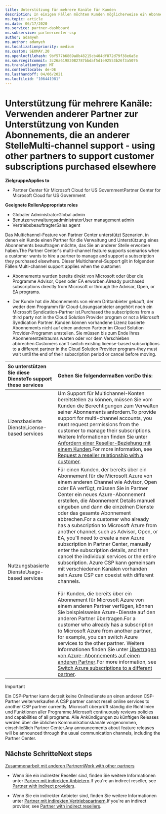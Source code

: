 ```yaml
---
title: Unterstützung für mehrere Kanäle für Kunden
description: In einigen Fällen möchten Kunden möglicherweise ein Abonnement bereitstellen und unterstützen, das Sie an anderer Stelle erworben haben.
ms.topic: article
ms.date: 06/17/2020
ms.service: partner-dashboard
ms.subservice: partnercenter-csp
author: adamyeh
ms.author: adamyeh
ms.localizationpriority: medium
ms.custom: SEOMAY.20
ms.openlocfilehash: 9bf577b6869a8b48215cb404df872d79f38e6a5e
ms.sourcegitcommit: 3c26a61982082787bbdaf5d1e92553b26f3a5076
ms.translationtype: MT
ms.contentlocale: de-DE
ms.lasthandoff: 04/06/2021
ms.locfileid: "106441981"
---
```

# <a name="multi-channel-support---using-other-partners-to-support-customer-subscriptions-purchased-elsewhere"></a><span data-ttu-id="3f059-103">Unterstützung für mehrere Kanäle: Verwenden anderer Partner zur Unterstützung von Kunden Abonnements, die an anderer Stelle</span><span class="sxs-lookup"><span data-stu-id="3f059-103">Multi-channel support - using other partners to support customer subscriptions purchased elsewhere</span></span>

<span data-ttu-id="3f059-104">**Zielgruppe**</span><span class="sxs-lookup"><span data-stu-id="3f059-104">**Applies to**</span></span>

- <span data-ttu-id="3f059-105">Partner Center für Microsoft Cloud for US Government</span><span class="sxs-lookup"><span data-stu-id="3f059-105">Partner Center for Microsoft Cloud for US Government</span></span>

<span data-ttu-id="3f059-106">**Geeignete Rollen**</span><span class="sxs-lookup"><span data-stu-id="3f059-106">**Appropriate roles**</span></span>

- <span data-ttu-id="3f059-107">Globaler Administrator</span><span class="sxs-lookup"><span data-stu-id="3f059-107">Global admin</span></span>
- <span data-ttu-id="3f059-108">Benutzerverwaltungsadministrator</span><span class="sxs-lookup"><span data-stu-id="3f059-108">User management admin</span></span>
- <span data-ttu-id="3f059-109">Vertriebsbeauftragter</span><span class="sxs-lookup"><span data-stu-id="3f059-109">Sales agent</span></span>

<span data-ttu-id="3f059-110">Das Multichannel-Feature von Partner Center unterstützt Szenarien, in denen ein Kunde einen Partner für die Verwaltung und Unterstützung eines Abonnements beauftragen möchte, das Sie an anderer Stelle erworben haben.</span><span class="sxs-lookup"><span data-stu-id="3f059-110">The Partner Center's multi-channel feature supports scenarios when a customer wants to hire a partner to manage and support a subscription they purchased elsewhere.</span></span> <span data-ttu-id="3f059-111">Dieser Multichannel-Support gilt in folgenden Fällen:</span><span class="sxs-lookup"><span data-stu-id="3f059-111">Multi-channel support applies when the customer:</span></span>

- <span data-ttu-id="3f059-112">Abonnements wurden bereits direkt von Microsoft oder über die Programme Advisor, Open oder EA erworben.</span><span class="sxs-lookup"><span data-stu-id="3f059-112">Already purchased subscriptions directly from Microsoft or through the Advisor, Open, or EA programs.</span></span>

- <span data-ttu-id="3f059-113">Der Kunde hat die Abonnements von einem Drittanbieter gekauft, der weder dem Programm für Cloud-Lösungsanbieter angehört noch ein Microsoft Syndication-Partner ist.</span><span class="sxs-lookup"><span data-stu-id="3f059-113">Purchased the subscriptions from a third party not in the Cloud Solution Provider program or not a Microsoft Syndication Partner.</span></span> <span data-ttu-id="3f059-114">Kunden können vorhandene Lizenz basierte Abonnements nicht auf einen anderen Partner im Cloud Solution Provider-Programm umstellen. Sie müssen bis zum Ende Ihres Abonnementzeitraums warten oder vor dem Verschieben abbrechen.</span><span class="sxs-lookup"><span data-stu-id="3f059-114">Customers can't switch existing license-based subscriptions to a different partner in the Cloud Solution Provider program-they must wait until the end of their subscription period or cancel before moving.</span></span>

|<span data-ttu-id="3f059-115">So unterstützen Sie diese Dienste</span><span class="sxs-lookup"><span data-stu-id="3f059-115">To support these services</span></span>  | <span data-ttu-id="3f059-116">Gehen Sie folgendermaßen vor:</span><span class="sxs-lookup"><span data-stu-id="3f059-116">Do this:</span></span> |
|:---------|:---------|
|<span data-ttu-id="3f059-117">Lizenzbasierte Dienste</span><span class="sxs-lookup"><span data-stu-id="3f059-117">License-based services</span></span>    | <span data-ttu-id="3f059-118">Um Support für Multichannel-Konten bereitstellen zu können, müssen Sie vom Kunden die Berechtigungen zum Verwalten seiner Abonnements anfordern.</span><span class="sxs-lookup"><span data-stu-id="3f059-118">To provide support for multi-channel accounts, you must request permissions from the customer to manage their subscriptions.</span></span> <span data-ttu-id="3f059-119">Weitere Informationen finden Sie unter [Anfordern einer Reseller-Beziehung mit einem Kunden](request-a-relationship-with-a-customer.md).</span><span class="sxs-lookup"><span data-stu-id="3f059-119">For more information, see [Request a reseller relationship with a customer](request-a-relationship-with-a-customer.md).</span></span>   |
|<span data-ttu-id="3f059-120">Nutzungsbasierte Dienste</span><span class="sxs-lookup"><span data-stu-id="3f059-120">Usage-based services</span></span>     |  <span data-ttu-id="3f059-121">Für einen Kunden, der bereits über ein Abonnement für die Microsoft Azure von einem anderen Channel wie Advisor, Open oder EA verfügt, müssen Sie in Partner Center ein neues Azure-Abonnement erstellen, die Abonnement Details manuell eingeben und dann die einzelnen Dienste oder das gesamte Abonnement abbrechen.</span><span class="sxs-lookup"><span data-stu-id="3f059-121">For a customer who already has a subscription to Microsoft Azure from another channel, such as Advisor, Open, or EA, you'll need to create a new Azure subscription in Partner Center, manually enter the subscription details, and then cancel the individual services or the entire subscription.</span></span> <span data-ttu-id="3f059-122">Azure CSP kann gemeinsam mit verschiedenen Kanälen vorhanden sein.</span><span class="sxs-lookup"><span data-stu-id="3f059-122">Azure CSP can coexist with different channels.</span></span><br/><br/> <span data-ttu-id="3f059-123">Für Kunden, die bereits über ein Abonnement für Microsoft Azure von einem anderen Partner verfügen, können Sie beispielsweise Azure-Dienste auf den anderen Partner übertragen.</span><span class="sxs-lookup"><span data-stu-id="3f059-123">For a customer who already has a subscription to Microsoft Azure from another partner, for example, you can switch Azure services to the other partner.</span></span>  <span data-ttu-id="3f059-124">Weitere Informationen finden Sie unter [Übertragen von Azure-Abonnements auf einen anderen Partner](switch-azure-subscriptions-to-a-different-partner.md).</span><span class="sxs-lookup"><span data-stu-id="3f059-124">For more information, see [Switch Azure subscriptions to a different partner](switch-azure-subscriptions-to-a-different-partner.md).</span></span> |

> [!IMPORTANT]  
> <span data-ttu-id="3f059-125">Ein CSP-Partner kann derzeit keine Onlinedienste an einen anderen CSP-Partner weiterverkaufen.</span><span class="sxs-lookup"><span data-stu-id="3f059-125">A CSP partner cannot resell online services to another CSP partner currently.</span></span> <span data-ttu-id="3f059-126">Microsoft überprüft ständig die Richtlinien und Funktionen aller Programme.</span><span class="sxs-lookup"><span data-stu-id="3f059-126">Microsoft continuously reviews policies and capabilities of all programs.</span></span> <span data-ttu-id="3f059-127">Alle Ankündigungen zu künftigen Releases werden über die üblichen Kommunikationskanäle vorgenommen, einschließlich Partner Center.</span><span class="sxs-lookup"><span data-stu-id="3f059-127">Any announcements about feature releases will be announced through the usual communication channels, including the Partner Center.</span></span>

## <a name="next-steps"></a><span data-ttu-id="3f059-128">Nächste Schritte</span><span class="sxs-lookup"><span data-stu-id="3f059-128">Next steps</span></span>

[<span data-ttu-id="3f059-129">Zusammenarbeit mit anderen Partnern</span><span class="sxs-lookup"><span data-stu-id="3f059-129">Work with other partners</span></span>](work-with-other-partners.md)

- <span data-ttu-id="3f059-130">Wenn Sie ein indirekter Reseller sind, finden Sie weitere Informationen unter [Partner mit indirekten Anbietern](indirect-reseller-tasks-in-partner-center.md).</span><span class="sxs-lookup"><span data-stu-id="3f059-130">If you're an indirect reseller, see [Partner with indirect providers](indirect-reseller-tasks-in-partner-center.md).</span></span>

- <span data-ttu-id="3f059-131">Wenn Sie ein indirekter Anbieter sind, finden Sie weitere Informationen unter [Partner mit indirekten Vertriebspartnern](indirect-provider-tasks-in-partner-center.md).</span><span class="sxs-lookup"><span data-stu-id="3f059-131">If you're an indirect provider, see [Partner with indirect resellers](indirect-provider-tasks-in-partner-center.md).</span></span>
